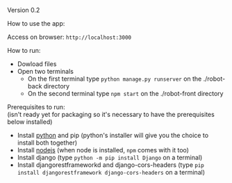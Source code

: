 Version 0.2

How to use the app:

Access on browser: `http://localhost:3000`

How to run:
- Dowload files
- Open two terminals
  - On the first terminal type `python manage.py runserver` on the ./robot-back directory
  - On the second terminal type `npm start` on the ./robot-front directory
 
Prerequisites to run:
<br>(isn't ready yet for packaging so it's necessary to have the prerequisites below installed)

 - Install <a href="https://www.python.org/downloads/" target="_blank">python</a> and pip (python's installer will give you the choice to install both together)
 - Install <a href="https://nodejs.org/pt" target="_blank">nodejs</a> (when node is installed, `npm` comes with it too)
 - Install django (type `python -m pip install Django` on a terminal)
 - Install djangorestframeworkd and django-cors-headers (type `pip install djangorestframework django-cors-headers` on a terminal)
